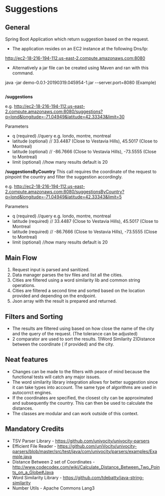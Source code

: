 # Suggestions

## General
Spring Boot Application which return suggestion based on the request.

- The application resides on an EC2 instance at the following Dns/Ip:

http://ec2-18-216-194-112.us-east-2.compute.amazonaws.com:8080

- Alternatively a jar file can be created using Maven and ran with this command.

java -jar demo-0.0.1-20190319.045954-1.jar --server.port=8080 (Example)

## 

**/suggestions**

e.g. http://ec2-18-216-194-112.us-east-2.compute.amazonaws.com:8080/suggestions?q=lond&longitude=-71.04949&latitude=42.33343&limit=30

Parameters
- q   (required)  //query e.g. londo, montre, montreal
- latitude (optional) // 33.4487 (Close to Vestavia Hills), 45.5017 (Close to Montreal)
- latitude (optional) // -86.7666 (Close to Vestavia Hills), -73.5555 (Close to Montreal)
- limit (optional) //how many results default is 20

**/suggestionsByCountry**
This call requires the coordinate of the request to pinpoint the country and filter the suggestion accordingly.

e.g. http://ec2-18-216-194-112.us-east-2.compute.amazonaws.com:8080/suggestionsByCountry?q=lond&longitude=-71.04949&latitude=42.33343&limit=5

Parameters
- q   (required)  //query e.g. londo, montre, montreal
- latitude (required) // 33.4487 (Close to Vestavia Hills), 45.5017 (Close to Montreal
- latitude (required) // -86.7666 (Close to Vestavia Hills), -73.5555 (Close to Montreal)
- limit (optional) //how many results default is 20


## Main Flow
1) Request input is parsed and sanitized.
2) Data manager parses the tsv files and list all the cities.
3) Cities are filtered using a word similarity lib and common string operations.
3) Cities are filtered a second time and sorted based on the location provided and depending on the endpoint.
4) Json array with the result is prepared and returned.

## Filters and Sorting
- The results are filtered using based on how close the name of the city and the query of the request. (The tolerance can be adjusted)
- 2 comparator are used to sort the results.
  1)Word Similarity
  2)Distance between the coordinate ( if provided) and the city.
 

## Neat features
- Changes can be made to the filters with peace of mind because the functional tests will catch any major issues.
- The word similarity library integration allows for better suggestion since it can take types into account. The same type of
  algorithms are used in autocorrct engines.
- If the coordinates are specified, the closest city can be approximated and subsequently the country. This can then be used to 
  calculate the distances.
- The classes are modular and can work outside of this context.

## Mandatory Credits
- TSV Parser Library - https://github.com/univocity/univocity-parsers
- Efficient File Reader - https://github.com/uniVocity/univocity-parsers/blob/master/src/test/java/com/univocity/parsers/examples/Example.java
- Distance Between 2 set of Coordinates - http://www.codecodex.com/wiki/Calculate_Distance_Between_Two_Points_on_a_Globe#Java
- Word Similarity Library - https://github.com/tdebatty/java-string-similarity
- Number Utils - Apache Commons Lang3
